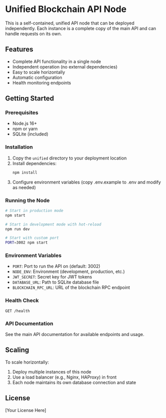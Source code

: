 # Unified Blockchain API Node

This is a self-contained, unified API node that can be deployed independently. Each instance is a complete copy of the main API and can handle requests on its own.

## Features

- Complete API functionality in a single node
- Independent operation (no external dependencies)
- Easy to scale horizontally
- Automatic configuration
- Health monitoring endpoints

## Getting Started

### Prerequisites

- Node.js 16+
- npm or yarn
- SQLite (included)

### Installation

1. Copy the `unified` directory to your deployment location
2. Install dependencies:
   ```bash
   npm install
   ```
3. Configure environment variables (copy .env.example to .env and modify as needed)

### Running the Node

```bash
# Start in production mode
npm start

# Start in development mode with hot-reload
npm run dev

# Start with custom port
PORT=3002 npm start
```

### Environment Variables

- `PORT`: Port to run the API on (default: 3002)
- `NODE_ENV`: Environment (development, production, etc.)
- `JWT_SECRET`: Secret key for JWT tokens
- `DATABASE_URL`: Path to SQLite database file
- `BLOCKCHAIN_RPC_URL`: URL of the blockchain RPC endpoint

### Health Check

```
GET /health
```

### API Documentation

See the main API documentation for available endpoints and usage.

## Scaling

To scale horizontally:

1. Deploy multiple instances of this node
2. Use a load balancer (e.g., Nginx, HAProxy) in front
3. Each node maintains its own database connection and state

## License

[Your License Here]
